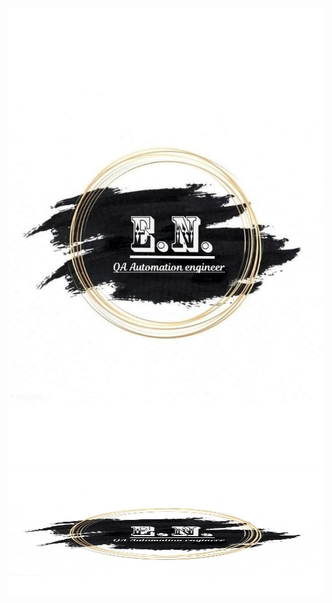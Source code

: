 
![QA Automation engineer](https://github.com/edgar8686/git-gui/blob/main/TWMC1818.png?raw=true)
<Img src="https://github.com/edgar8686/git-gui/blob/main/TWMC1818.png?raw=true" Width="1000" Height="200">

